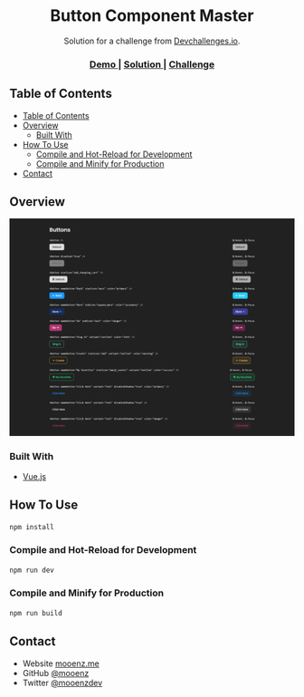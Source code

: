 <!-- Please update value in the {}  -->

<h1 align="center">Button Component Master</h1>

<div align="center">
   Solution for a challenge from  <a href="http://devchallenges.io" target="_blank">Devchallenges.io</a>.
</div>

<div align="center">
  <h3>
    <a href="https://mooenz.github.io/button-component-master/">
      Demo
    </a>
    <span> | </span>
    <a href="https://devchallenges.io/solutions/cMLm47uQoM2zM5YvPbv7">
      Solution
    </a>
    <span> | </span>
    <a href="https://devchallenges.io/challenges/ohgVTyJCbm5OZyTB2gNY">
      Challenge
    </a>
  </h3>
</div>

<!-- TABLE OF CONTENTS -->

## Table of Contents

- [Table of Contents](#table-of-contents)
- [Overview](#overview)
  - [Built With](#built-with)
- [How To Use](#how-to-use)
  - [Compile and Hot-Reload for Development](#compile-and-hot-reload-for-development)
  - [Compile and Minify for Production](#compile-and-minify-for-production)
- [Contact](#contact)

<!-- OVERVIEW -->

## Overview

![screenshot](./solution/mooenz-desktop.jpg)
<!-- ![screenshot](./solution/mooenz-mobile.jpg) -->

### Built With

- [Vue.js](https://vuejs.org/)

## How To Use

```sh
npm install
```

### Compile and Hot-Reload for Development

```sh
npm run dev
```

### Compile and Minify for Production

````sh
npm run build
````

## Contact

- Website [mooenz.me](https://www.mooenz.me/)
- GitHub [@mooenz](https://github.com/Mooenz)
- Twitter [@mooenzdev](https://twitter.com/MooenzDev)
